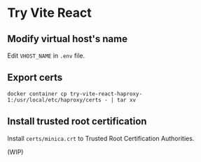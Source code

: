 Try Vite React
===

Modify virtual host's name
---

Edit `VHOST_NAME` in `.env` file.

Export certs
---

```shell
docker container cp try-vite-react-haproxy-1:/usr/local/etc/haproxy/certs - | tar xv
```

Install trusted root certification
---

Install `certs/minica.crt` to Trusted Root Certification Authorities.

(WIP)
